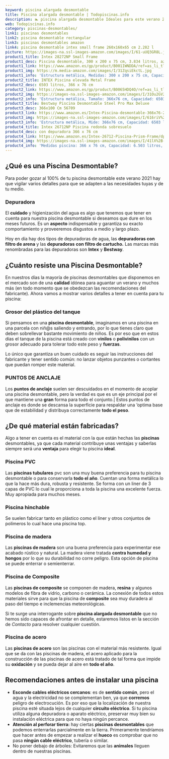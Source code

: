 ```yaml
---
keyword: piscina alargada desmontable
title: Piscina alargada desmontable | Todopiscinas.info
description: 🏊 piscina alargada desmontable Ideales para este verano 2021. Aquí puedes comprar piscina alargada desmontable y comparar con otras similares. No dejes escapar piscina alargada desmontable a un precio realmente tentador.
web: Todopiscinas.info
category: piscinas-desmontables/
link1: piscinas desmontables
link2: piscina desmontable rectangular
link3: piscinas desmontables amazon
link4: piscina desmontable intex small frame 260x160x65 cm 2.282 l
picture: https://images-na.ssl-images-amazon.com/images/I/61-uUQ3GR8L.jpg
product1_title: Intex 28272NP Small Frame
product1_desc: Piscina desmontable, 300 x 200 x 75 cm, 3.834 litros, azul
product1_link: https://www.amazon.es/gp/product/B001IWNDDA/ref=as_li_tl?ie=UTF8&camp=3638&creative=24630&creativeASIN=B001IWNDDA&linkCode=as2&tag=todopiscinas0e-21&linkId=25b9d647487c889cb6ef56ed63f50ca1
product1_img: https://m.media-amazon.com/images/I/31ZqsiEkctL.jpg
product1_info: 'Estructura metálica, Medidas: 300 x 200 x 75 cm, Capacidad: 3.834 litros, Para 6 personas (+ 6 años), Fácil montaje, Forma rectangular'
product2_title: INTEX Piscina elevada Metal Frame
product2_desc: 6503 litros, 366 x 76 cm
product2_link: https://www.amazon.es/gp/product/B0065HDQ4O/ref=as_li_tl?ie=UTF8&camp=3638&creative=24630&creativeASIN=B0065HDQ4O&linkCode=as2&tag=todopiscinas0e-21&linkId=ed2430e3ba564d3527ee103df33ed7b3
product2_img: https://images-na.ssl-images-amazon.com/images/I/31Ou2GV2SAL.jpg
product2_info: 'Estructura metálica, Tamaño: 366x76 cm, Capacidad: 6503 litros, Forma circular, De 4 a 7 personas (+6 años)'
product3_title: Bestway Piscina Desmontable Steel Pro Max Deluxe
product3_desc: 366x100 Cm 56709
product3_link: https://www.amazon.es/Intex-Piscina-desmontable-366x76-28210NP/dp/B0065HDQ4O?__mk_es_ES=%C3%85M%C3%85%C5%BD%C3%95%C3%91&crid=25UQGV9HG2INI&dchild=1&keywords=piscinas+desmontables&qid=1615854176&sprefix=piscinas+dem%2Caps%2C201&sr=8-5&linkCode=ll1&tag=todopiscinas0e-21&linkId=34f200977c6cbaab1f3f4d9ac0e64755&language=es_ES&ref_=as_li_ss_tl
product3_img: https://images-na.ssl-images-amazon.com/images/I/616riV%2BiY3L.jpg
product3_info: 'Estructura metálica, Mide: 366x76 cm, Capacidad: 6503 litros, De 4 a 7 personas mayores de 6 años, Forma circular, Tecnología Super-Tough'
product4_title: Intex 26712NP Piscina redonda sobresuelo
product4_desc: con depuradora 366 x 76 cm
product4_link: https://www.amazon.es/Intex-26712-Piscina-Prism-Frame/dp/B07FB823GL?__mk_es_ES=%C3%85M%C3%85%C5%BD%C3%95%C3%91&dchild=1&keywords=piscinas+desmontables+con+depuradora&qid=1615936418&sr=8-5&linkCode=ll1&tag=todopiscinas0e-21&linkId=d98699de7830cd471766fa1daa36de34&language=es_ES&ref_=as_li_ss_tl
product4_img: https://images-na.ssl-images-amazon.com/images/I/41lX%2B-YpibL.jpg
product4_info: 'Medidas piscina: 366 x 76 cm, Capacidad: 6.503 litros, Incluye depuradora de cartucha A, Lona resistente triple capa'
---
```



<stats-list :link1=link1 :link2=link2 :link3=link3 :link4=link4 :category=category></stats-list>
## ¿Qué es una Piscina Desmontable?



Para poder gozar al 100% de tu piscina desmontable este verano 2021 hay que vigilar varios detalles para que se adapten a las necesidades tuyas y de tu medio.

<external-banner></external-banner>



### Depuradora

El **cuidado** y higienización del agua es algo que tenemos que tener en cuenta para nuestra piscina desmontable si deseamos que dure en los meses futuros. Es un **aspecto** indispensable y garantiza su exacto comportamiento y proveeremos disgustos a medio y largo plazo.

Hoy en día hay dos tipos de depuradoras de agua, las **depuradoras con filtro de arena** y  las **depuradoras** **con filtro de cartucho.** Las marcas más renombradas para las depuradoras son **Intex** y **Bestway**.


## ¿Cuánto resiste una Piscina Desmontable?

En nuestros días la mayoría de piscinas desmontables que disponemos en el mercado son de una **calidad** idónea para aguantar un verano y muchos más (en todo momento que se obedezcan las recomendaciones del fabricante). Ahora vamos a mostrar varios detalles a tener en cuenta para tu piscina:


### Grosor del plástico del tanque

Si pensamos en una **piscina desmontable**, imaginamos en una piscina en una parcela con niñ@s saliendo y entrando, por lo que tienes claro que deben sobrellevar bastante movimiento de niños. Es por eso que en estos días el tanque de la piscina está creado con **vinilos** o **polivinilos** con un grosor adecuado para tolerar todo este peso y **fuerzas**.

Lo único que garantiza un	 buen cuidado es seguir las instrucciones del fabricante y tener sentido común: no lanzar objetos punzantes o cortantes que puedan romper este material.


### PUNTOS DE ANCLAJE

Los **puntos de anclaje** suelen ser descuidados en el momento de acoplar una piscina desmontable, pero la verdad es que es un eje principal por el que mantiene una **gran** forma para todo el conjunto.| Estos puntos de anclaje es donde se descansa la superficie para respaldar una ’optima base que de estabilidad y distribuya correctamente **todo el peso**.


## ¿De qué material están fabricadas?

Algo a tener en cuenta es el material con la que están hechas las **piscinas** desmontables, ya que cada material contribuye unas ventajas y saberlas siempre será una **ventaja** para elegir tu piscina **ideal**.


### Piscina  PVC

Las **piscinas tubulares** pvc son una muy buena preferencia para tu piscina desmontable o para conservarla **todo el año**. Cuentan una forma metálica lo que la hace más dura, robusta y resistente. Se forma con un liner de 3 capas de PVC lo cual le proporciona a toda la piscina una excelente fuerza. Muy apropiada para muchos meses.


### Piscina hinchable

 Se suelen fabricar tanto en plástico como el liner y otros conjuntos de polímeros lo cual hace una piscina top.


### Piscina de madera

Las **piscinas de madera** son una buena preferencia para experimentar ese acabado rústico y natural. La madera viene tratada **contra humedad y hongos** por lo que su durabilidad no corre peligro. Esta opción de piscina se puede enterrar o semienterrar.


### Piscina de Composite

Las **piscinas de composite** se componen de madera, **resina** y algunos modelos de fibra de vidrio, carbono o cerámica. La conexión de todos estos materiales sirve para que la piscina de **composite** sea muy duradera al paso del tiempo e inclemencias meteorológicas.

Si te surge una interrogante sobre **piscina alargada desmontable** que no hemos sido capaces de afrontar en detalle, estaremos listos en la sección de _Contacto_ para resolver cualquier cuestión.


### Piscina de acero

Las **piscinas de acero** son las piscinas con el material más resistente. Igual que se da con las piscinas de madera, el acero aplicado para la construcción de las piscinas de acero está tratado de tal forma que impide su **oxidación** y se pueda dejar al aire en **todo el año**.

<brand-panel :title=product1_title :desc=product1_desc :img=product1_img :link=product1_link></brand-panel>


## Recomendaciones antes de instalar una piscina



*   **Esconde cables eléctricos cercanos**: es de **sentido común**, pero el agua y la electricidad no se complementan ben, ya que **corremos** peligro de electrocución. Es por eso que la localización de nuestra piscina esté situada lejos de cualquier **circuito eléctrico**. Si tu piscina utiliza alguna depuradora o aparato eléctrico, preservar muy bien su instalación eléctrica para que no haya ningún percance.
*   **Atención al perforar tierra:** hay ciertas **piscinas desmontables** que podemos enterrarlas parcialmente en la tierra. Primeramente tendríamos que hacer antes de empezar a realizar el **hueco** es comprobar que no pasa **ningún cable eléctrico**, tubería o similar.
*   No poner debajo de árboles: Evitaremos que las **animales** lleguen dentro de nuestras piscinas.